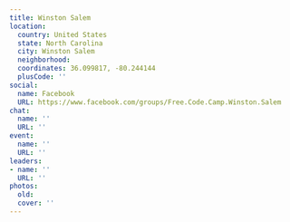 ```yaml
---
title: Winston Salem
location:
  country: United States
  state: North Carolina
  city: Winston Salem
  neighborhood: 
  coordinates: 36.099817, -80.244144
  plusCode: ''
social:
  name: Facebook
  URL: https://www.facebook.com/groups/Free.Code.Camp.Winston.Salem
chat:
  name: ''
  URL: ''
event:
  name: ''
  URL: ''
leaders:
- name: ''
  URL: ''
photos:
  old: 
  cover: ''
---
```

